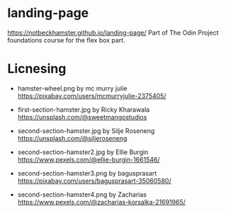 # landing-page
https://notbeckhamster.github.io/landing-page/
Part of The Odin Project foundations course for the flex box part.
# Licnesing 
* hamster-wheel.png 
by mc murry julie https://pixabay.com/users/mcmurryjulie-2375405/

* first-section-hamster.jpg by Ricky Kharawala https://unsplash.com/@sweetmangostudios

* second-section-hamster.jpg by Silje Roseneng https://unsplash.com/@siljeroseneng

* second-section-hamster2.jpg by Ellie Burgin https://www.pexels.com/@ellie-burgin-1661546/

* second-section-hamster3.png by bagusprasart https://pixabay.com/users/bagusprasart-35060580/

* second-section-hamster4.png by Zacharias https://www.pexels.com/@zacharias-korsalka-21691965/
